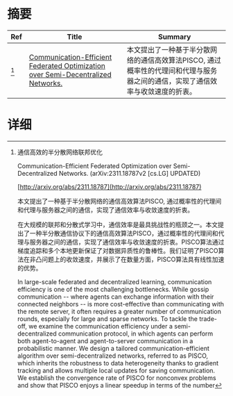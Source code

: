 # 摘要

| Ref | Title | Summary |
| --- | --- | --- |
| [^1] | [Communication-Efficient Federated Optimization over Semi-Decentralized Networks.](http://arxiv.org/abs/2311.18787) | 本文提出了一种基于半分散网络的通信高效算法PISCO, 通过概率性的代理间和代理与服务器之间的通信，实现了通信效率与收敛速度的折衷。 |

# 详细

[^1]: 通信高效的半分散网络联邦优化

    Communication-Efficient Federated Optimization over Semi-Decentralized Networks. (arXiv:2311.18787v2 [cs.LG] UPDATED)

    [http://arxiv.org/abs/2311.18787](http://arxiv.org/abs/2311.18787)

    本文提出了一种基于半分散网络的通信高效算法PISCO, 通过概率性的代理间和代理与服务器之间的通信，实现了通信效率与收敛速度的折衷。

    

    在大规模的联邦和分散式学习中，通信效率是最具挑战性的瓶颈之一。本文提出了一种半分散通信协议下的通信高效算法PISCO，通过概率性的代理间和代理与服务器之间的通信，实现了通信效率与收敛速度的折衷。PISCO算法通过梯度追踪和多个本地更新保证了对数据异质性的鲁棒性。我们证明了PISCO算法在非凸问题上的收敛速度，并展示了在数量方面，PISCO算法具有线性加速的优势。

    In large-scale federated and decentralized learning, communication efficiency is one of the most challenging bottlenecks. While gossip communication -- where agents can exchange information with their connected neighbors -- is more cost-effective than communicating with the remote server, it often requires a greater number of communication rounds, especially for large and sparse networks. To tackle the trade-off, we examine the communication efficiency under a semi-decentralized communication protocol, in which agents can perform both agent-to-agent and agent-to-server communication in a probabilistic manner. We design a tailored communication-efficient algorithm over semi-decentralized networks, referred to as PISCO, which inherits the robustness to data heterogeneity thanks to gradient tracking and allows multiple local updates for saving communication. We establish the convergence rate of PISCO for nonconvex problems and show that PISCO enjoys a linear speedup in terms of the number
    

